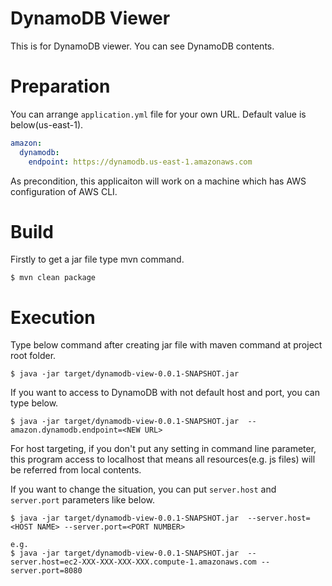 # DynamoDB Viewer
This is for DynamoDB viewer. You can see DynamoDB contents.

# Preparation
You can arrange ```application.yml``` file for your own URL. Default value is below(us-east-1).

```application.yml
amazon:
  dynamodb:
    endpoint: https://dynamodb.us-east-1.amazonaws.com
```

As precondition, this applicaiton will work on a machine which has AWS configuration of AWS CLI.

# Build
Firstly to get a jar file type mvn command.

```
$ mvn clean package
```

# Execution
Type below command after creating jar file with maven command at project root folder.

```
$ java -jar target/dynamodb-view-0.0.1-SNAPSHOT.jar
```
If you want to access to DynamoDB with not default host and port, you can type below.

```
$ java -jar target/dynamodb-view-0.0.1-SNAPSHOT.jar  --amazon.dynamodb.endpoint=<NEW URL>
```

For host targeting, if you don't put any setting in command line parameter, this program access to localhost that means all resources(e.g. js files) will be referred from local contents.

If you want to change the situation, you can put ```server.host``` and ```server.port``` parameters like below.

```
$ java -jar target/dynamodb-view-0.0.1-SNAPSHOT.jar  --server.host=<HOST NAME> --server.port=<PORT NUMBER>

e.g.
$ java -jar target/dynamodb-view-0.0.1-SNAPSHOT.jar  --server.host=ec2-XXX-XXX-XXX-XXX.compute-1.amazonaws.com --server.port=8080

```

 
